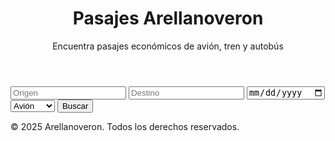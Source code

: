 <!DOCTYPE html>
<html lang="es">
<head>
  <meta charset="UTF-8">
  <title>Pasajes Arellanoveron</title>
  <link rel="stylesheet" href="style.css">
</head>
<body>
  <header>
    <h1>Pasajes Arellanoveron</h1>
    <p>Encuentra pasajes económicos de avión, tren y autobús</p>
  </header>

  <section class="buscador">
    <form id="formulario">
      <input type="text" id="origen" placeholder="Origen" required>
      <input type="text" id="destino" placeholder="Destino" required>
      <input type="date" id="fecha" required>
      <select id="tipo">
        <option value="avion">Avión</option>
        <option value="tren">Tren</option>
        <option value="bus">Autobús</option>
      </select>
      <button type="submit">Buscar</button>
    </form>
  </section>

  <section id="resultados"></section>

  <footer>
    <p>&copy; 2025 Arellanoveron. Todos los derechos reservados.</p>
  </footer>

  <script src="script.js"></script>
</body>
</html>

